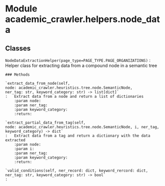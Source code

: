 Module academic_crawler.helpers.node_data
=========================================

Classes
-------

`NodeDataExtractionHelper(page_type=PAGE_TYPE.PAGE_ORGANIZATIONS)`
:   Helper class for extracting data from a compound node in a semantic tree

    ### Methods

    `extract_data_from_node(self, node: academic_crawler.heuristics.tree.node.SemanticNode, ner_tag: str, keyword_category: str) ‑> list[dict]`
    :   Extract data from a node and return a list of dictionaries
        :param node: 
        :param ner_tag: 
        :param keyword_category:
        :return:

    `extract_partial_data_from_tag(self, node: academic_crawler.heuristics.tree.node.SemanticNode, i, ner_tag, keyword_category) ‑> dict`
    :   Extract data from a tag and return a dictionary with the data extracted
        :param node: 
        :param i: 
        :param ner_tag: 
        :param keyword_category:
        :return:

    `valid_conditions(self, ner_record: dict, keyword_rercord: dict, ner_tag: str, keyword_category: str) ‑> bool`
    :